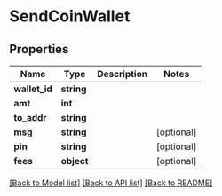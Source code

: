 # SendCoinWallet

## Properties
Name | Type | Description | Notes
------------ | ------------- | ------------- | -------------
**wallet_id** | **string** |  | 
**amt** | **int** |  | 
**to_addr** | **string** |  | 
**msg** | **string** |  | [optional] 
**pin** | **string** |  | [optional] 
**fees** | **object** |  | [optional] 

[[Back to Model list]](../README.md#documentation-for-models) [[Back to API list]](../README.md#documentation-for-api-endpoints) [[Back to README]](../README.md)


